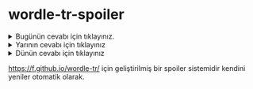 # wordle-tr-spoiler

<details>
  <summary>Bugünün cevabı için tıklayınız.</summary>
  <br>
    <b> zühre </b>
</details>

<details>
  <summary>Yarının cevabı için tıklayınız</summary>
  <br>
   <b> gümüş </b>
</details>

<details>
  <summary>Dünün cevabı için tıklayınız </summary>
  <br>
  <b> ördek </b>
</details>

https://f.github.io/wordle-tr/ için geliştirilmiş bir spoiler sistemidir kendini yeniler otomatik olarak.

